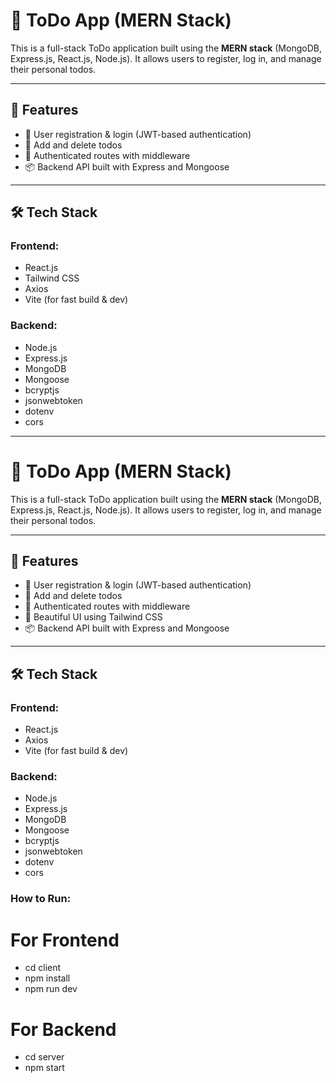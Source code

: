 # 📝 ToDo App (MERN Stack)

This is a full-stack ToDo application built using the **MERN stack** (MongoDB, Express.js, React.js, Node.js). It allows users to register, log in, and manage their personal todos.

---

## 🚀 Features

- 🔐 User registration & login (JWT-based authentication)
- 📌 Add and delete todos
- 👤 Authenticated routes with middleware
- 📦 Backend API built with Express and Mongoose

---

## 🛠️ Tech Stack

### Frontend:
- React.js
- Tailwind CSS
- Axios
- Vite (for fast build & dev)

### Backend:
- Node.js
- Express.js
- MongoDB
- Mongoose
- bcryptjs
- jsonwebtoken
- dotenv
- cors

---


# 📝 ToDo App (MERN Stack)

This is a full-stack ToDo application built using the **MERN stack** (MongoDB, Express.js, React.js, Node.js). It allows users to register, log in, and manage their personal todos.

---

## 🚀 Features

- 🔐 User registration & login (JWT-based authentication)
- 📌 Add and delete todos
- 👤 Authenticated routes with middleware
- 🎨 Beautiful UI using Tailwind CSS
- 📦 Backend API built with Express and Mongoose

---

## 🛠️ Tech Stack

### Frontend:
- React.js
- Axios
- Vite (for fast build & dev)

### Backend:
- Node.js
- Express.js
- MongoDB
- Mongoose
- bcryptjs
- jsonwebtoken
- dotenv
- cors

### How to Run:

# For Frontend
- cd client
- npm install
- npm run dev

# For Backend

- cd server
- npm start
